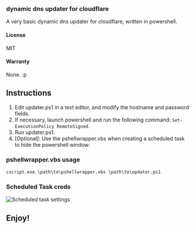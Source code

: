 ### dynamic dns updater for cloudflare

A very basic dynamic dns updater for cloudflare, written in powershell.

#### License

MIT

#### Warranty

None. :p

## Instructions

 1. Edit updater.ps1 in a text editor, and modify the hostname and password fields.
 2. If necessary, launch powershell and run the following command: `Set-ExecutionPolicy RemoteSigned`.
 3. Run updater.ps1.
 4. [Optional]: Use the pshellwrapper.vbs when creating a scheduled task to hide the powershell window:
 
### pshellwrapper.vbs usage

    cscript.exe \path\to\pshellwrapper.vbs \path\to\updater.ps1

### Scheduled Task creds

![Scheduled task settings](https://raw.githubusercontent.com/bennettp123/cf-updater-powershell/master/doc/schedtask-sample1.png)

## Enjoy!
